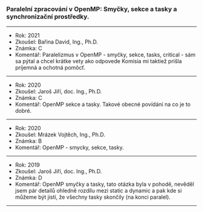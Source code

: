 ### Paralelní zpracování v OpenMP: Smyčky, sekce a tasky a synchronizační prostředky.

----------------------------------------

- Rok: 2021
- Zkoušel: Bařina David, Ing., Ph.D.
- Známka: C
- Komentář: Paralelizmus v OpenMP - smyčky, sekce, tasks, critical - sám sa pýtal a chcel krátke vety ako odpovede
Komisia mi taktiež prišla príjemná a ochotná pomôcť.

----------------------------------------

- Rok: 2020
- Zkoušel: Jaroš Jiří, doc. Ing., Ph.D.
- Známka: C
- Komentář: OpenMP sekce a tasky. Takové obecné povídání na co je to dobré.

----------------------------------------

- Rok: 2020
- Zkoušel: Mrázek Vojtěch, Ing., Ph.D.
- Známka: B
- Komentář: OpenMP - smycky, sekce, tasky.

----------------------------------------

- Rok: 2019
- Zkoušel: Jaroš Jiří, doc. Ing., Ph.D.
- Známka: D
- Komentář: OpenMP smyčky a tasky, tato otázka byla v pohodě, nevěděl jsem pár detailů ohledně rozdílu mezi static a dynamic a pak kde si můžeme být jistí, že všechny tasky skončily (na konci paralel).

----------------------------------------
